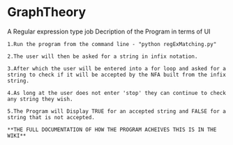 # GraphTheory
A Regular expression type job
Decription of the Program in terms of UI

	1.Run the program from the command line - "python regExMatching.py"
	
	2.The user will then be asked for a string in infix notation.
	
	3.After which the user will be entered into a for loop and asked for a string to check if it will be accepted by the NFA built from the infix string.
	
	4.As long at the user does not enter 'stop' they can continue to check any string they wish.
	
	5.The Program will Display TRUE for an accepted string and FALSE for a string that is not accepted.

	**THE FULL DOCUMENTATION OF HOW THE PROGRAM ACHEIVES THIS IS IN THE WIKI**
